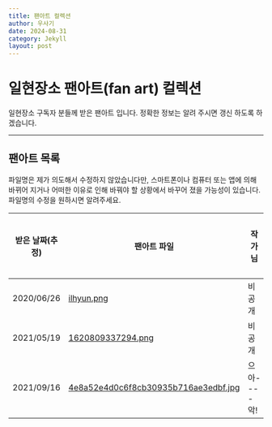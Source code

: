 ```yaml
---
title: 팬아트 컬렉션
author: 우사기
date: 2024-08-31
category: Jekyll
layout: post
---
```


# 일현장소 팬아트(fan art) 컬렉션
일현장소 구독자 분들께 받은 팬아트 입니다. 정확한 정보는 알려 주시면 갱신 하도록 하겠습니다. 

---

## 팬아트 목록
파일명은 제가 의도해서 수정하지 않았습니다만, 스마트폰이나 컴퓨터 또는 앱에 의해 바뀌어 지거나 어떠한 이유로 인해 바꿔야 할 상황에서 바꾸어 졌을 가능성이 있습니다. 파일명의 수정을 원하시면 알려주세요. 

받은 날짜(추정)|팬아트 파일|작가님|작가님 정보
-|-|-|-
2020/06/26|[ilhyun.png](../../images/fanart/ilhyun.png)|비공개|비공개
2021/05/19|[1620809337294.png](../../images/fanart/1620809337294.png)|비공개|비공개
2021/09/16|[4e8a52e4d0c6f8cb30935b716ae3edbf.jpg](../../images/fanart/4e8a52e4d0c6f8cb30935b716ae3edbf.jpg)|으아----악!|-
